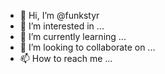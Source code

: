 - 👋 Hi, I’m @funkstyr
- 👀 I’m interested in ...
- 🌱 I’m currently learning ...
- 💞️ I’m looking to collaborate on ...
- 📫 How to reach me ...

<!---
funkstyr/funkstyr is a ✨ special ✨ repository because its `README.md` (this file) appears on your GitHub profile.
You can click the Preview link to take a look at your changes.
--->
